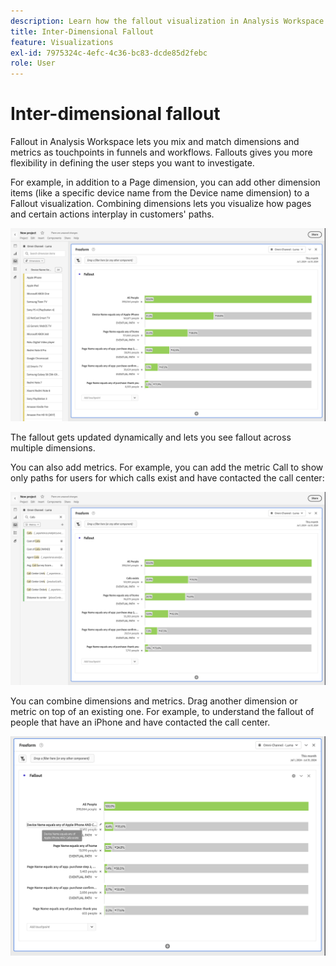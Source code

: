 ```yaml
---
description: Learn how the fallout visualization in Analysis Workspace lets you mix and match dimensions and metrics as touchpoints in funnels and workflows. Understand how this provides more flexibility in defining the user steps you want to investigate.
title: Inter-Dimensional Fallout
feature: Visualizations
exl-id: 7975324c-4efc-4c36-bc83-dcde85d2febc
role: User
---
```

# Inter-dimensional fallout

Fallout in Analysis Workspace lets you mix and match dimensions and metrics as touchpoints in funnels and workflows. Fallouts gives you more flexibility in defining the user steps you want to investigate.

For example, in addition to a Page dimension, you can add other dimension items (like a specific device name from the Device name dimension) to a Fallout visualization. Combining dimensions lets you visualize how pages and certain actions interplay in customers' paths.

![The All Visits view showing multiple dimensions as touchpoints.](assets/fallout-otherdimension.png)

The fallout gets updated dynamically and lets you see fallout across multiple dimensions.

You can also add metrics. For example, you can add the metric Call to show only paths for users for which calls exist and have contacted the call center:

![The All Visits view showing the added metric: "Shared Photo".](assets/fallout-metrics.png)

You can combine dimensions and metrics. Drag another dimension or metric on top of an existing one. For example, to understand the fallout of people that have an iPhone and have contacted the call center.

![The All Visits view showing the added Action Name: Shared AND Shared Photo metric.](assets/fallout-combined.png)
